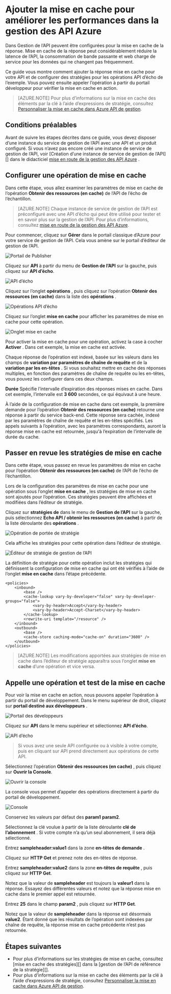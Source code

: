 <properties
    pageTitle="Ajouter la mise en cache pour améliorer les performances dans la gestion des API Azure | Microsoft Azure"
    description="Découvrez comment améliorer le temps de latence, la consommation de bande passante et le service web de charge pour les appels de service de gestion de l’API."
    services="api-management"
    documentationCenter=""
    authors="steved0x"
    manager="erikre"
    editor=""/>

<tags
    ms.service="api-management"
    ms.workload="mobile"
    ms.tgt_pltfrm="na"
    ms.devlang="na"
    ms.topic="get-started-article"
    ms.date="10/25/2016"
    ms.author="sdanie"/>

# <a name="add-caching-to-improve-performance-in-azure-api-management"></a>Ajouter la mise en cache pour améliorer les performances dans la gestion des API Azure

Dans Gestion de l’API peuvent être configurées pour la mise en cache de la réponse. Mise en cache de la réponse peut considérablement réduire la latence de l’API, la consommation de bande passante et web charge de service pour les données qui ne changent pas fréquemment.

Ce guide vous montre comment ajouter la réponse mise en cache pour votre API et de configurer des stratégies pour les opérations API d’écho de l’exemple. Vous pouvez ensuite appeler l’opération à partir du portail développeur pour vérifier la mise en cache en action.

>[AZURE.NOTE] Pour plus d’informations sur la mise en cache des éléments par la clé à l’aide d’expressions de stratégie, consultez [Personnaliser la mise en cache dans Azure API de gestion](api-management-sample-cache-by-key.md).

## <a name="prerequisites"></a>Conditions préalables

Avant de suivre les étapes décrites dans ce guide, vous devez disposer d’une instance du service de gestion de l’API avec une API et un produit configuré. Si vous n’avez pas encore créé une instance de service de gestion de l’API, voir [Création d’une instance de service de gestion de l’API][] dans le didacticiel [mise en route de la gestion des API Azure][] .

## <a name="configure-caching"> </a>Configurer une opération de mise en cache

Dans cette étape, vous allez examiner les paramètres de mise en cache de l’opération **Obtenir des ressources (en cache)** de l’API de l’écho de l’échantillon.

>[AZURE.NOTE] Chaque instance de service de gestion de l’API est préconfiguré avec une API d’écho qui peut être utilisé pour tester et en savoir plus sur la gestion de l’API. Pour plus d’informations, consultez [mise en route de la gestion des API Azure][].

Pour commencer, cliquez sur **Gérer** dans le portail classique d’Azure pour votre service de gestion de l’API. Cela vous amène sur le portail d’éditeur de gestion de l’API.

![Portail de Publisher][api-management-management-console]

Cliquez sur **API** à partir du menu de **Gestion de l’API** sur la gauche, puis cliquez sur **API d’écho**.

![API d’écho][api-management-echo-api]

Cliquez sur l’onglet **opérations** , puis cliquez sur l’opération **Obtenir des ressources (en cache)** dans la liste des **opérations** .

![Opérations API d’écho][api-management-echo-api-operations]

Cliquez sur l’onglet **mise en cache** pour afficher les paramètres de mise en cache pour cette opération.

![Onglet mise en cache][api-management-caching-tab]

Pour activer la mise en cache pour une opération, activez la case à cocher **Activer** . Dans cet exemple, la mise en cache est activée.

Chaque réponse de l’opération est indexé, basée sur les valeurs dans les champs de **variation par paramètres de chaîne de requête** et de la **variation par les en-têtes** . Si vous souhaitez mettre en cache des réponses multiples, en fonction des paramètres de chaîne de requête ou les en-têtes, vous pouvez les configurer dans ces deux champs.

**Durée** Spécifie l’intervalle d’expiration des réponses mises en cache. Dans cet exemple, l’intervalle est **3 600** secondes, ce qui équivaut à une heure.

À l’aide de la configuration de mise en cache dans cet exemple, la première demande pour l’opération **Obtenir des ressources (en cache)** retourne une réponse à partir du service back-end. Cette réponse sera cachée, indexé par les paramètres de chaîne de requête et les en-têtes spécifiés. Les appels suivants à l’opération, avec les paramètres correspondants, auront la réponse mise en cache est retournée, jusqu'à l’expiration de l’intervalle de durée du cache.

## <a name="caching-policies"> </a>Passer en revue les stratégies de mise en cache

Dans cette étape, vous passez en revue les paramètres de mise en cache pour l’opération **Obtenir des ressources (en cache)** de l’API de l’écho de l’échantillon.

Lors de la configuration des paramètres de mise en cache pour une opération sous l’onglet **mise en cache** , les stratégies de mise en cache sont ajoutés pour l’opération. Ces stratégies peuvent être affichées et modifiées dans l’éditeur de stratégie.

Cliquez sur **stratégies de** dans le menu de **Gestion de l’API** sur la gauche, puis sélectionnez **Echo API / obtenir les ressources (en cache)** à partir de la liste déroulante des **opérations** .

![Opération de portée de stratégie][api-management-operation-dropdown]

Cela affiche les stratégies pour cette opération dans l’éditeur de stratégie.

![Éditeur de stratégie de gestion de l’API][api-management-policy-editor]

La définition de stratégie pour cette opération inclut les stratégies qui définissent la configuration de mise en cache qui ont été vérifiés à l’aide de l’onglet **mise en cache** dans l’étape précédente.

    <policies>
        <inbound>
            <base />
            <cache-lookup vary-by-developer="false" vary-by-developer-groups="false">
                <vary-by-header>Accept</vary-by-header>
                <vary-by-header>Accept-Charset</vary-by-header>
            </cache-lookup>
            <rewrite-uri template="/resource" />
        </inbound>
        <outbound>
            <base />
            <cache-store caching-mode="cache-on" duration="3600" />
        </outbound>
    </policies>

>[AZURE.NOTE] Les modifications apportées aux stratégies de mise en cache dans l’éditeur de stratégie apparaîtra sous l’onglet **mise en cache** d’une opération et vice versa.

## <a name="test-operation"> </a>Appelle une opération et test de la mise en cache

Pour voir la mise en cache en action, nous pouvons appeler l’opération à partir du portail de développement. Dans le menu supérieur de droit, cliquez sur **portail destiné aux développeurs** .

![Portail des développeurs][api-management-developer-portal-menu]

Cliquez sur **API** dans le menu supérieur et sélectionnez **API d’écho**.

![API d’écho][api-management-apis-echo-api]

>Si vous avez une seule API configurée ou à visible à votre compte, puis en cliquant sur API prend directement aux opérations de cette API.

Sélectionnez l’opération **Obtenir des ressources (en cache)** , puis cliquez sur **Ouvrir la Console**.

![Ouvrir la console][api-management-open-console]

La console vous permet d’appeler des opérations directement à partir du portail de développement.

![Console][api-management-console]

Conservez les valeurs par défaut des **param1** **param2**.

Sélectionnez la clé voulue à partir de la liste déroulante **clé de l’abonnement** . Si votre compte n’a qu’un seul abonnement, il sera déjà sélectionné.

Entrez **sampleheader:value1** dans la zone **en-têtes de demande** .

Cliquez sur **HTTP Get** et prenez note des en-têtes de réponse.

Entrez **sampleheader:value2** dans la zone **en-têtes de requête** , puis cliquez sur **HTTP Get**.

Notez que la valeur de **sampleheader** est toujours la **valeur1** dans la réponse. Essayez des différentes valeurs et notez que la réponse mise en cache dans le premier appel est retournée.

Entrez **25** dans le champ **param2** , puis cliquez sur **HTTP Get**.

Notez que la valeur de **sampleheader** dans la réponse est désormais **value2**. Étant donné que les résultats de l’opération sont indexées par chaîne de requête, la réponse mise en cache précédente n’est pas retournée.

## <a name="next-steps"> </a>Étapes suivantes

-   Pour plus d’informations sur les stratégies de mise en cache, consultez [mise en cache des stratégies][] dans la [gestion de l’API de référence de la stratégie][].
-   Pour plus d’informations sur la mise en cache des éléments par la clé à l’aide d’expressions de stratégie, consultez [Personnaliser la mise en cache dans Azure API de gestion](api-management-sample-cache-by-key.md).

[api-management-management-console]: ./media/api-management-howto-cache/api-management-management-console.png
[api-management-echo-api]: ./media/api-management-howto-cache/api-management-echo-api.png
[api-management-echo-api-operations]: ./media/api-management-howto-cache/api-management-echo-api-operations.png
[api-management-caching-tab]: ./media/api-management-howto-cache/api-management-caching-tab.png
[api-management-operation-dropdown]: ./media/api-management-howto-cache/api-management-operation-dropdown.png
[api-management-policy-editor]: ./media/api-management-howto-cache/api-management-policy-editor.png
[api-management-developer-portal-menu]: ./media/api-management-howto-cache/api-management-developer-portal-menu.png
[api-management-apis-echo-api]: ./media/api-management-howto-cache/api-management-apis-echo-api.png
[api-management-open-console]: ./media/api-management-howto-cache/api-management-open-console.png
[api-management-console]: ./media/api-management-howto-cache/api-management-console.png


[How to add operations to an API]: api-management-howto-add-operations.md
[How to add and publish a product]: api-management-howto-add-products.md
[Monitoring and analytics]: api-management-monitoring.md
[Add APIs to a product]: api-management-howto-add-products.md#add-apis
[Publish a product]: api-management-howto-add-products.md#publish-product
[Mise en route de la gestion des API Azure]: api-management-get-started.md

[Référence de stratégie de gestion de l’API]: https://msdn.microsoft.com/library/azure/dn894081.aspx
[La mise en cache des stratégies]: https://msdn.microsoft.com/library/azure/dn894086.aspx

[Créez une instance de service de gestion de l’API]: api-management-get-started.md#create-service-instance

[Configure an operation for caching]: #configure-caching
[Review the caching policies]: #caching-policies
[Call an operation and test the caching]: #test-operation
[Next steps]: #next-steps
